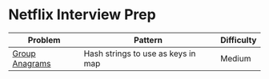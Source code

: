 # Netflix Interview Prep



| Problem    | Pattern | Difficulty |
| ----------- | ----------- |  ----------- | 
| [Group Anagrams](https://leetcode.com/problems/group-anagrams/) | Hash strings to use as keys in map | Medium |